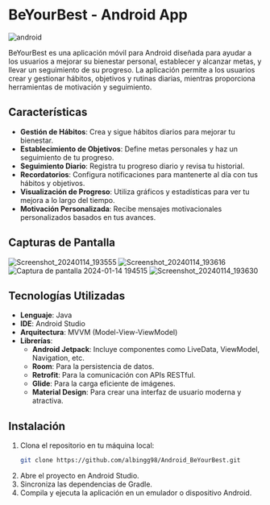 
# BeYourBest - Android App
![android](https://github.com/user-attachments/assets/c6ce68f1-1145-4559-917d-8ec662918f05)

BeYourBest es una aplicación móvil para Android diseñada para ayudar a los usuarios a mejorar su bienestar personal, establecer y alcanzar metas, y llevar un seguimiento de su progreso. La aplicación permite a los usuarios crear y gestionar hábitos, objetivos y rutinas diarias, mientras proporciona herramientas de motivación y seguimiento.

## Características

- **Gestión de Hábitos**: Crea y sigue hábitos diarios para mejorar tu bienestar.
- **Establecimiento de Objetivos**: Define metas personales y haz un seguimiento de tu progreso.
- **Seguimiento Diario**: Registra tu progreso diario y revisa tu historial.
- **Recordatorios**: Configura notificaciones para mantenerte al día con tus hábitos y objetivos.
- **Visualización de Progreso**: Utiliza gráficos y estadísticas para ver tu mejora a lo largo del tiempo.
- **Motivación Personalizada**: Recibe mensajes motivacionales personalizados basados en tus avances.

## Capturas de Pantalla

![Screenshot_20240114_193555](https://github.com/user-attachments/assets/9d25e25b-a589-4f76-87e9-2b9c67a9b49b)
![Screenshot_20240114_193616](https://github.com/user-attachments/assets/3d4ae154-2368-467e-8982-00ef86edab23)
![Captura de pantalla 2024-01-14 194515](https://github.com/user-attachments/assets/683fb303-fd97-4010-ab35-90d1507d38f8)
![Screenshot_20240114_193630](https://github.com/user-attachments/assets/e3e9b548-779c-4805-9bf1-f79ed604b519)

## Tecnologías Utilizadas

- **Lenguaje**: Java
- **IDE**: Android Studio
- **Arquitectura**: MVVM (Model-View-ViewModel)
- **Librerías**:
  - **Android Jetpack**: Incluye componentes como LiveData, ViewModel, Navigation, etc.
  - **Room**: Para la persistencia de datos.
  - **Retrofit**: Para la comunicación con APIs RESTful.
  - **Glide**: Para la carga eficiente de imágenes.
  - **Material Design**: Para crear una interfaz de usuario moderna y atractiva.

## Instalación

1. Clona el repositorio en tu máquina local:
    ```bash
    git clone https://github.com/albingg98/Android_BeYourBest.git
    ```
2. Abre el proyecto en Android Studio.
3. Sincroniza las dependencias de Gradle.
4. Compila y ejecuta la aplicación en un emulador o dispositivo Android.
